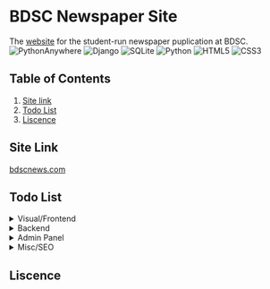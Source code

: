 # BDSC Newspaper Site
The [website](https://www.bdscnews.com) for the student-run newspaper puplication at BDSC.  
![PythonAnywhere](https://img.shields.io/badge/pythonanywhere-%232F9FD7.svg?style=for-the-badge&logo=pythonanywhere&logoColor=151515)
![Django](https://img.shields.io/badge/django-%23092E20.svg?style=for-the-badge&logo=django&logoColor=white)
![SQLite](https://img.shields.io/badge/sqlite-%2307405e.svg?style=for-the-badge&logo=sqlite&logoColor=white)
![Python](https://img.shields.io/badge/python-3670A0?style=for-the-badge&logo=python&logoColor=ffdd54)
![HTML5](https://img.shields.io/badge/html5-%23E34F26.svg?style=for-the-badge&logo=html5&logoColor=white)
![CSS3](https://img.shields.io/badge/css3-%231572B6.svg?style=for-the-badge&logo=css3&logoColor=white)


## Table of Contents
1. [Site link](#site-link)
2. [Todo List](#todo-list)
3. [Liscence](#liscence)

## Site Link
[bdscnews.com](https://www.bdscnews.com)


## Todo List
<details><summary>Visual/Frontend</summary>
- [ x ]  post image size: make sure they are all 16:9 aspect ratio, will be displayed as 416x234
- [ x ]  make site responsive.
- [ x ]  fix pdf zoom being static
- [ x ]  fix link on the footer
- [ x ]  remove border on the pdf
- [ x ]  remove contact us page from the navbar menu (for now)
- [ x ]  Make archive list 
- [ x ]  order posts by date created
- [ x ]  Add large page headings to archive and about us page
- [ x ]  add underline on hover effect for links
- [  ]  add **animated** underline on hover effect for links
- [  ]  Make a hamburger menu for mobile instead of the links.
- [  ]  fix the `a` tag for the home link in the footer from spanning the whole page
- [ x ]  use a styled `hr` tag instead of a `br` as a spacer between posts on the home page
- [  ]  add icon links to social media accounts when they are made. (Youtube, insta, etc.)

</details>

<details><summary>Backend</summary>
- [ x ]  remove the unnecessary `script` tag in base.html
</details>

<details><summary>Admin Panel</summary>
- [ x ]  make it so that you can change the date of posts
- [  ]  Find a good rich text editor that works in production
- [  ]  Make a system so that you can make and edit simple pages comprised of just text (like an about us page)
</details>

<details><summary>Misc/SEO</summary>
- [ x ]  use article and main and footer and nav tags
- [ x ]  comment the code
- [  ]  implement type hinting
- [ x ]  make readme.md
- [  ]  make a small banner for when the site is under maintenance to tell people the site might be buggy/not work properly
- [  ]  make it so you dont have to wait for the whole image/pdf to load before it starts displaying (lazy loading? streaming? idk)
- [  ]  improve seo
- [  ]  add better analytics
</details>


## Liscence
